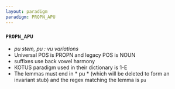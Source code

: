 ```yaml
---
layout: paradigm
paradigm: PROPN_APU
---
```

### ` PROPN_APU `

* _pu stem, pu : vu variations_
* Universal POS is PROPN and legacy POS is NOUN
* suffixes use back vowel harmony
* KOTUS paradigm used in their dictionary is 1-E
* The lemmas must end in * pu * (which will be deleted to form an invariant stub) and the regex matching the lemma is ` pu `
